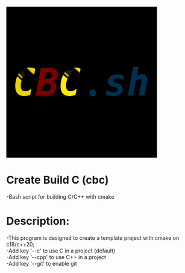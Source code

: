 ![](img/cbc_lg.png)
# Create Build C (cbc)
 -Bash script for building C/C++ with cmake
# Description: 
 -This program is designed to create a template project with cmake on c18/c++20;
 <br>-Add key '--c'   to use C in a project (default)
 <br>-Add key '--cpp' to use C++ in a project
 <br>-Add key '--git' to enable git
